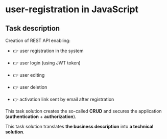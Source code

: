 # user-registration in JavaScript

## Task description

Creation of REST API enabling:

* 👉 user registration in the system

* 👉 user login (using JWT token)

* 👉 user editing

* 👉 user deletion

* 👉 activation link sent by email after registration

This task solution creates the so-called **CRUD** and secures the application (**authentication** + **authorization**).

This task solution translates **the business description** into **a technical solution**.
